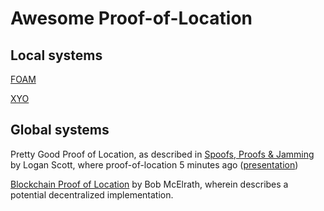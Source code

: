 # Awesome Proof-of-Location

## Local systems
[FOAM](https://www.foam.space/)

[XYO](https://xyo.network/network/)

## Global systems
Pretty Good Proof of Location, as described in [Spoofs, Proofs & Jamming](https://insidegnss.com/spoofs-proofs-jamming/) by Logan Scott, where
proof-of-location 5 minutes ago ([presentation](https://vimeo.com/85571093#t=16m01s))

[Blockchain Proof of Location](https://medium.com/@BobMcElrath/blockchain-proof-of-location-7af5eb8073c1) by Bob McElrath, wherein describes a potential decentralized implementation.
